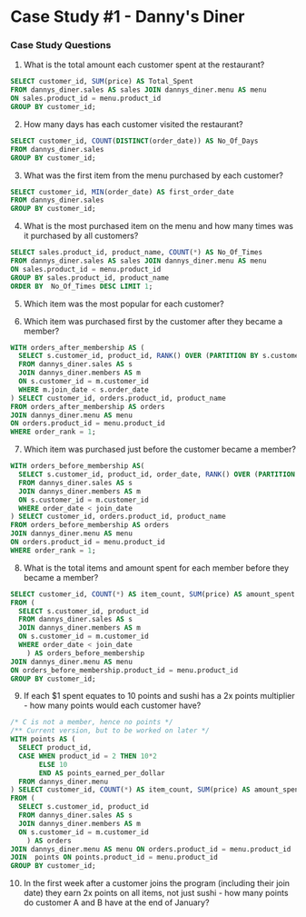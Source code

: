 # Case Study #1 - Danny's Diner
### Case Study Questions
1. What is the total amount each customer spent at the restaurant?
```sql
SELECT customer_id, SUM(price) AS Total_Spent
FROM dannys_diner.sales AS sales JOIN dannys_diner.menu AS menu
ON sales.product_id = menu.product_id
GROUP BY customer_id;
```
2. How many days has each customer visited the restaurant?
```sql
SELECT customer_id, COUNT(DISTINCT(order_date)) AS No_Of_Days
FROM dannys_diner.sales
GROUP BY customer_id;
```
3. What was the first item from the menu purchased by each customer?
```sql
SELECT customer_id, MIN(order_date) AS first_order_date
FROM dannys_diner.sales
GROUP BY customer_id;
```
4. What is the most purchased item on the menu and how many times was it purchased by all customers?
```sql
SELECT sales.product_id, product_name, COUNT(*) AS No_Of_Times
FROM dannys_diner.sales AS sales JOIN dannys_diner.menu AS menu
ON sales.product_id = menu.product_id
GROUP BY sales.product_id, product_name
ORDER BY  No_Of_Times DESC LIMIT 1;
```
5. Which item was the most popular for each customer?

6. Which item was purchased first by the customer after they became a member?
```sql
WITH orders_after_membership AS (
  SELECT s.customer_id, product_id, RANK() OVER (PARTITION BY s.customer_id ORDER BY s.order_date) AS order_rank
  FROM dannys_diner.sales AS s
  JOIN dannys_diner.members AS m 
  ON s.customer_id = m.customer_id
  WHERE m.join_date < s.order_date
) SELECT customer_id, orders.product_id, product_name
FROM orders_after_membership AS orders
JOIN dannys_diner.menu AS menu
ON orders.product_id = menu.product_id 
WHERE order_rank = 1;
```
7. Which item was purchased just before the customer became a member?
```sql
WITH orders_before_membership AS(
  SELECT s.customer_id, product_id, order_date, RANK() OVER (PARTITION BY s.customer_id ORDER BY order_date DESC) as order_rank
  FROM dannys_diner.sales AS s
  JOIN dannys_diner.members AS m 
  ON s.customer_id = m.customer_id
  WHERE order_date < join_date
) SELECT customer_id, orders.product_id, product_name
FROM orders_before_membership AS orders
JOIN dannys_diner.menu AS menu
ON orders.product_id = menu.product_id 
WHERE order_rank = 1;
```
8. What is the total items and amount spent for each member before they became a member?
```sql
SELECT customer_id, COUNT(*) AS item_count, SUM(price) AS amount_spent
FROM (  
  SELECT s.customer_id, product_id
  FROM dannys_diner.sales AS s
  JOIN dannys_diner.members AS m 
  ON s.customer_id = m.customer_id
  WHERE order_date < join_date
    ) AS orders_before_membership
JOIN dannys_diner.menu AS menu
ON orders_before_membership.product_id = menu.product_id
GROUP BY customer_id;
```
9. If each $1 spent equates to 10 points and sushi has a 2x points multiplier - how many points would each customer have?
```sql
/* C is not a member, hence no points */
/** Current version, but to be worked on later */
WITH points AS (
  SELECT product_id, 
  CASE WHEN product_id = 2 THEN 10*2
  	   ELSE 10
  	   END AS points_earned_per_dollar
  FROM dannys_diner.menu 
) SELECT customer_id, COUNT(*) AS item_count, SUM(price) AS amount_spent, price*points
FROM (  
  SELECT s.customer_id, product_id
  FROM dannys_diner.sales AS s
  JOIN dannys_diner.members AS m 
  ON s.customer_id = m.customer_id
    ) AS orders
JOIN dannys_diner.menu AS menu ON orders.product_id = menu.product_id
JOIN  points ON points.product_id = menu.product_id
GROUP BY customer_id;
```
10. In the first week after a customer joins the program (including their join date) they earn 2x points on all items, not just sushi - how many points do customer A and B have at the end of January?